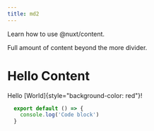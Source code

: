 ```yaml
---
title: md2
---
```


Learn how to use @nuxt/content.
<!--more-->
Full amount of content beyond the more divider.

# Hello Content

Hello [World]{style="background-color: red"}!


```js [file.js]{4-6,7} meta-info=val
  export default () => {
    console.log('Code block')
  }
  ```

  <Test NAME="name"/>
  